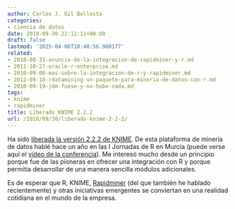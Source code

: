 ```yaml
---
author: Carlos J. Gil Bellosta
categories:
- ciencia de datos
date: 2010-09-30 22:12:11+00:00
draft: false
lastmod: '2025-04-06T18:48:56.960177'
related:
- 2010-08-31-anuncio-de-la-integracion-de-rapidminer-y-r.md
- 2011-10-27-oracle-r-enterprise.md
- 2010-09-08-mas-sobre-la-integracion-de-r-y-rapidminer.md
- 2012-09-18-rdatamining-un-paquete-para-mineria-de-datos-con-r.md
- 2010-09-19-jdm-fuese-y-no-hubo-nada.md
tags:
- knime
- rapidminer
title: Liberado KNIME 2.2.2
url: /2010/09/30/liberado-knime-2-2-2/
---
```


Ha sido [liberada la versión 2.2.2 de KNIME](http://www.knime.org/about/news/knime-version-222-released). De esta plataforma de minería de datos hablé hace un año en las I Jornadas de R en Murcia (puede verse aquí el [vídeo de la conferencia](https://datanalytics.com/2010/09/05/el-video-de-la-conferencia-alrededores-disponible-en-dailymotion/)). Me interesó mucho desde un principio porque fue de las pioneras en ofrecer una integración con R y porque permitía desarrollar de una manera sencilla módulos adicionales.

Es de esperar que R, KNIME, [Rapidminer](https://datanalytics.com/2010/09/08/mas-sobre-la-integracion-de-r-y-rapidminer/) (del que también he hablado recientemente) y otras iniciativas emergentes se conviertan en una realidad cotidiana en el mundo de la empresa.